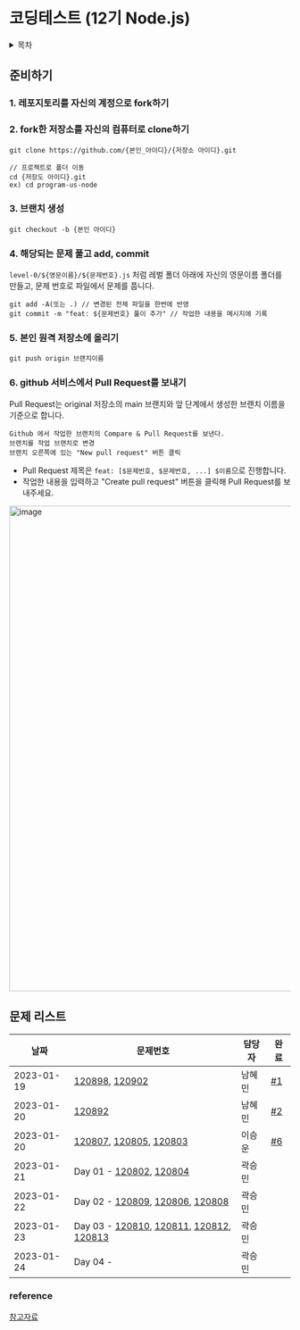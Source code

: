 # 코딩테스트 (12기 Node.js)


<details>
<summary>목차</summary>
<div markdown="1">
<ul>
  <li><a href="https://github.com/99-12-node/program-us-node#%EC%A4%80%EB%B9%84%ED%95%98%EA%B8%B0">준비하기</a></li>
  <li><a href="https://github.com/99-12-node/program-us-node/edit/main/README.md#%EB%AC%B8%EC%A0%9C-%EB%A6%AC%EC%8A%A4%ED%8A%B8">문제 리스트</a></li>
  <li><a href="https://github.com/99-12-node/program-us-node#reference">reference</a></li>
</ul>
</div>
</details>


## 준비하기

### 1. 레포지토리를 자신의 계정으로 fork하기

### 2. fork한 저장소를 자신의 컴퓨터로 clone하기
```
git clone https://github.com/{본인_아이디}/{저장소 아이디}.git

// 프로젝트로 폴더 이동
cd {저장도 아이디}.git 
ex) cd program-us-node
```

### 3. 브랜치 생성
```
git checkout -b {본인 아이디}
```

### 4. 해당되는 문제 풀고 add, commit
`level-0/${영문이름}/${문제번호}.js` 처럼 레벌 폴더 아래에 자신의 영문이름 폴더를 만들고, 문제 번호로 파일에서 문제를 풉니다.
```git status // 변경된 파일 확인
git add -A(또는 .) // 변경된 전체 파일을 한번에 반영
git commit -m "feat: ${문제번호} 풀이 추가" // 작업한 내용을 메시지에 기록
```
### 5. 본인 원격 저장소에 올리기
```
git push origin 브랜치이름
```
### 6. github 서비스에서 Pull Request를 보내기
Pull Request는 original 저장소의 main 브랜치와 앞 단계에서 생성한 브랜치 이름을 기준으로 합니다.
```
Github 에서 작업한 브랜치의 Compare & Pull Request를 보낸다.
브랜치를 작업 브랜치로 변경
브랜치 오른쪽에 있는 "New pull request" 버튼 클릭
```
- Pull Request 제목은 `feat: [$문제번호, $문제번호, ...] $이름`으로 진행합니다.
- 작업한 내용을 입력하고 "Create pull request" 버튼을 클릭해 Pull Request를 보내주세요.
<img width="870" alt="image" src="https://user-images.githubusercontent.com/35288895/213533928-8afdc6e8-f9bd-49db-9bb4-fc33de82d54f.png">


## 문제 리스트

| 날짜 | 문제번호 | 담당자 | 완료 | 
| --- | --- |  --- | --- | 
| 2023-01-19  | [120898](https://school.programmers.co.kr/learn/courses/30/lessons/120898), [120902](https://school.programmers.co.kr/learn/courses/30/lessons/120902) | 남혜민 | [#1](https://github.com/99-12-node/program-us-node/pull/1) | 
| 2023-01-20  | [120892](https://school.programmers.co.kr/learn/courses/30/lessons/120892) | 남혜민 | [#2](https://github.com/99-12-node/program-us-node/pull/2)  | 
| 2023-01-20  | [120807](https://school.programmers.co.kr/learn/courses/30/lessons/120807), [120805](https://school.programmers.co.kr/learn/courses/30/lessons/120805), [120803](https://school.programmers.co.kr/learn/courses/30/lessons/120803) | 이승운 | [#6](https://github.com/99-12-node/program-us-node/pull/6) |
| 2023-01-21  | Day 01 - [120802](https://school.programmers.co.kr/learn/courses/30/lessons/120802), [120804](https://school.programmers.co.kr/learn/courses/30/lessons/120804) | 곽승민 |  |
| 2023-01-22  | Day 02 - [120809](https://school.programmers.co.kr/learn/courses/30/lessons/120809), [120806](https://school.programmers.co.kr/learn/courses/30/lessons/120806), [120808](https://school.programmers.co.kr/learn/courses/30/lessons/120808) | 곽승민 |  |
| 2023-01-23  | Day 03 - [120810](https://school.programmers.co.kr/learn/courses/30/lessons/120810), [120811](https://school.programmers.co.kr/learn/courses/30/lessons/120811), [120812](https://school.programmers.co.kr/learn/courses/30/lessons/120812), [120813](https://school.programmers.co.kr/learn/courses/30/lessons/120813)  | 곽승민 |  |
| 2023-01-24  | Day 04 - | 곽승민 |  |





### reference
[참고자료](https://github.com/woowacourse/woowacourse-docs/tree/main/precourse)

